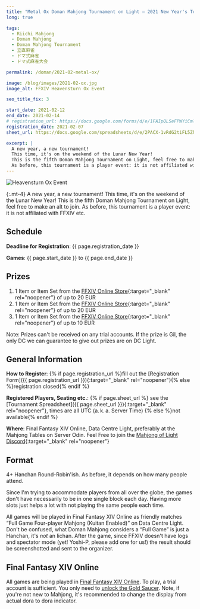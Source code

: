 ```yaml
---
title: "Metal Ox Doman Mahjong Tournament on Light — 2021 New Year's Tournament"
long: true

tags:
  - Riichi Mahjong
  - Doman Mahjong
  - Doman Mahjong Tournament
  - 立直麻雀
  - ドマ式麻雀
  - ドマ式麻雀大会

permalink: /doman/2021-02-metal-ox/

image: /blog/images/2021-02-ox.jpg
image_alt: FFXIV Heavensturn Ox Event

seo_title_fix: 3

start_date: 2021-02-12
end_date: 2021-02-14
# registration_url: https://docs.google.com/forms/d/e/1FAIpQLSeFPWYiCmlSUE1E73EEU713wlSetfkJ45GtA0MGZXjAeg2rkw/viewform?usp=sf_link
registration_date: 2021-02-07
sheet_url: https://docs.google.com/spreadsheets/d/e/2PACX-1vRdG2tiFL5ZhVZNDZWzEduUMslxAwT9oC-w0wfNqzpjWeV2fu6ALaIfGH2TN8zmT1B3zhgFUxT61p1x/pubhtml

excerpt: |
  A new year, a new tournament!
  This time, it's on the weekend of the Lunar New Year!
  This is the fifth Doman Mahjong Tournament on Light, feel free to make an alt to join.
  As before, this tournament is a player event: it is not affiliated with FFXIV etc.
---
```

<script type="application/ld+json">
{
  "@context": "https://schema.org",
  "@type": "SportsEvent",
  "name": "{{ page.title }}",
  "url": "{{ page.url }}",
  "sport": "Riichi Mahjong",
  "startDate": "{{ page.start_date }}",
  "endDate": "{{ page.end_date }}",
  "location": {
    "@type": "VirtualLocation",
    "name": "Final Fantasy XIV Online",
    "disambiguatingDescription": "Server Odin, Datacenter Light",
    "url": "https://eu.finalfantasyxiv.com/"
  },
  "image": "{{ page.image | absolute_url }}",
  "description": "{{ page.excerpt }}",
  "eventStatus": "https://schema.org/EventScheduled",
  "eventAttendanceMode": "https://schema.org/OnlineEventAttendanceMode",
  "isAccessibleForFree": true,
  "organizer": {
    "@type": "Person",
    "url": "https://reki.wtf/about-me/",
    "name": "quốc Thái “0xReki” Chung"
  },
  "potentialAction": {
    "@type": "JoinAction",
    "url": "{{ page.registration_url }}",
    "name": "Registration Form",
    "event": { "id": "{{ page.url }}" },
    "endTime": "{{ page.registration_date }}"
  }
}
</script>

<picture>
  <source srcset="{{ '/blog/images/xs/2021-02-ox.avif' | absolute_url }}" media="(max-width: 575.96px)" type="image/avif">
  <source srcset="{{ '/blog/images/xs/2021-02-ox.webp' | absolute_url }}" media="(max-width: 575.96px)" type="image/webp">
  <source srcset="{{ '/blog/images/xs/2021-02-ox.jpg' | absolute_url }}" media="(max-width: 575.96px)" type="image/jpeg">
  <source srcset="{{ '/blog/images/2021-02-ox.avif' | absolute_url }}" media="(min-width: 576px)" type="image/avif">
  <source srcset="{{ '/blog/images/2021-02-ox.webp' | absolute_url }}" media="(min-width: 576px)" type="image/webp">
  <source srcset="{{ '/blog/images/2021-02-ox.jpg' | absolute_url }}" media="(min-width: 576px)" type="image/jpeg">
  <img loading="lazy" class="my-2" src="{{ '/blog/images/2021-02-ox.webp' | absolute_url }}" alt="Heavensturn Ox Event" title="Heavensturn Ox Event">
</picture>

{:.mt-4}
A new year, a new tournament!
This time, it's on the weekend of the Lunar New Year!
This is the fifth Doman Mahjong Tournament on Light, feel free to make an alt to join.
As before, this tournament is a player event: it is not affiliated with FFXIV etc.

## Schedule

**Deadline for Registration**: {{ page.registration_date }}

**Games**: {{ page.start_date }} to {{ page.end_date }}

## Prizes

1. 1 Item or Item Set from the [FFXIV Online Store](https://store.finalfantasyxiv.com/ffxivstore){:target="_blank" rel="noopener"} of up to 20 EUR
2. 1 Item or Item Set from the [FFXIV Online Store](https://store.finalfantasyxiv.com/ffxivstore){:target="_blank" rel="noopener"} of up to 20 EUR
3. 1 Item or Item Set from the [FFXIV Online Store](https://store.finalfantasyxiv.com/ffxivstore){:target="_blank" rel="noopener"} of up to 10 EUR

Note: Prizes can't be received on any trial accounts.
If the prize is Gil, the only DC we can guarantee to give out prizes are on DC Light.

## General Information

**How to Register**: {% if page.registration_url %}fill out the
[Registration Form]({{ page.registration_url }}){:target="_blank" rel="noopener"}{% else %}registration closed{% endif %}

**Registered Players, Seating etc.**: {% if page.sheet_url %} see the
[Tournament Spreadsheet]({{ page.sheet_url }}){:target="_blank" rel="noopener"}, times are all UTC (a. k. a.&nbsp;Server Time) {% else %}not available{% endif %}

**Where**: Final Fantasy XIV Online, Data Centre Light, preferably at the Mahjong Tables on Server Odin. Feel Free to join the [Mahjong of Light Discord](https://discord.gg/nUSfJ2Q){:target="_blank" rel="noopener"}

## Format

4+ Hanchan Round-Robin'ish.
As before, it depends on how many people attend.

Since I'm trying to accommodate players from all over the globe, the games don't have necessarily to be in one single block each day.
Having more slots just helps a lot with not playing the same people each time.

All games will be played in Final Fantasy XIV Online as friendly matches “Full Game Four-player Mahjong (Kuitan Enabled)” on Data Centre Light.
Don't be confused, what Doman Mahjong considers a “Full Game” is just a Hanchan, it's *not* an Iichan.
After the game, since FFXIV doesn't have logs and spectator mode (yet! Yoshi-P, please add one for us!) the result should be screenshotted and sent to the organizer.

## Final Fantasy XIV Online

All games are being played in [Final Fantasy XIV Online](https://www.finalfantasyxiv.com/).
To play, a trial account is sufficient.
You only need to [unlock the Gold Saucer](https://ffxiv.consolegameswiki.com/wiki/It_Could_Happen_to_You).
Note, if you're not new to Mahjong, it's recommended to change the display from actual dora to dora indicator.
